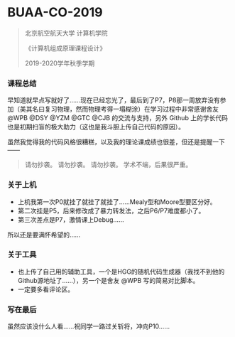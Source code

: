 # BUAA-CO-2019

> 北京航空航天大学 计算机学院 
>
> 《计算机组成原理课程设计》 
>
> 2019-2020学年秋季学期



### 课程总结

早知道就早点写就好了……现在已经忘光了，最后到了P7，P8那一周放弃没有参加（美其名曰复习物理，然而物理考得一塌糊涂）在学习过程中非常感谢舍友 @WPB @DSY @YZM @GTC @CJB 的交流与支持，另外 Github 上的学长代码也是初期扫盲的极大助力（这也是我斗胆上传自己代码的原因）。

虽然我觉得我的代码风格很糟糕，以及我的理论课成绩也很差，但还是提醒一下——

> 请勿抄袭。
> 请勿抄袭。
> 请勿抄袭。
> 学术不端，后果很严重。



### 关于上机

- 上机我第一次P0就挂了就挂了就挂了……Mealy型和Moore型要区分好。
- 第二次挂是P5，后来修改成了暴力转发法，之后P6/P7难度都小了。
- 第三次差点是P7，激情课上Debug……

所以还是要满怀希望的……



### 关于工具

- 也上传了自己用的辅助工具，一个是HGG的随机代码生成器（我找不到他的Github源地址了……），另一个是舍友 @WPB 写的简易对比脚本。
- 一定要多看评论区。



### 写在最后

虽然应该没什么人看……祝同学一路过关斩将，冲向P10……
